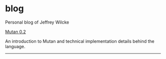 blog
====

Personal blog of Jeffrey Wilcke

[Mutan 0.2](https://github.com/obscuren/blog/blob/master/Mutan-0.2.md)

An introduction to Mutan and technical implementation details behind the language.

***
